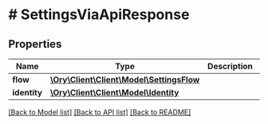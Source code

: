 # # SettingsViaApiResponse

## Properties

Name | Type | Description | Notes
------------ | ------------- | ------------- | -------------
**flow** | [**\Ory\Client\Client\Model\SettingsFlow**](SettingsFlow.md) |  |
**identity** | [**\Ory\Client\Client\Model\Identity**](Identity.md) |  |

[[Back to Model list]](../../README.md#models) [[Back to API list]](../../README.md#endpoints) [[Back to README]](../../README.md)
